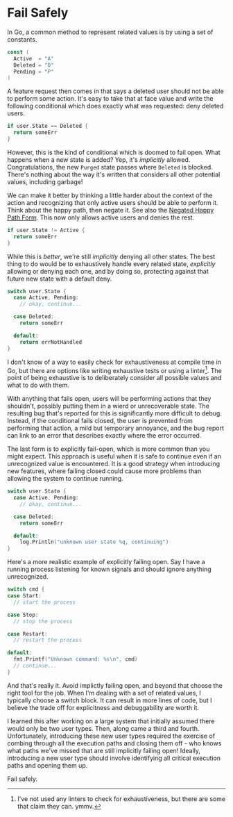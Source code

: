 # Fail Safely

In Go, a common method to represent related values is by using a set of constants.

```go
const (
  Active  = "A"
  Deleted = "D"
  Pending = "P"
)
```

A feature request then comes in that says a deleted user should not be able to perform some action. It's easy to take that at face value and write the following conditional which does exactly what was requested: deny deleted users.

```go
if user.State == Deleted {
  return someErr
}
```

However, this is the kind of conditional which is doomed to fail open. What happens when a new state is added? Yep, it's _implicitly_ allowed. Congratulations, the new `Purged` state passes where `Deleted` is blocked. There's nothing about the way it's written that considers all other potential values, including garbage!

We can make it better by thinking a little harder about the context of the action and recognizing that only active users should be able to perform it. Think about the happy path, then negate it. See also the [Negated Happy Path Form](./negated-happy-path-form.md). This now only allows active users and denies the rest.

```go
if user.State != Active {
  return someErr
}
```

While this is _better_, we're still _implicitly_ denying all other states. The best thing to do would be to exhaustively handle every related state, _explicitly_ allowing or denying each one, and by doing so, protecting against that future new state with a default deny.

```go
switch user.State {
  case Active, Pending:
    // okay, continue...

  case Deleted:
    return someErr

  default:
    return errNotHandled
}
```

I don't know of a way to easily check for exhaustiveness at compile time in Go, but there are options like writing exhaustive tests or using a linter[^1]. The point of being exhaustive is to deliberately consider all possible values and what to do with them.

With anything that fails open, users will be performing actions that they shouldn't, possibly putting them in a wierd or unrecoverable state. The resulting bug that's reported for this is significantly more difficult to debug. Instead, if the conditional fails closed, the user is prevented from performing that action, a mild but temporary annoyance, and the bug report can link to an error that describes exactly where the error occurred.

The last form is to explicitly fail-open, which is more common than you might expect. This approach is useful when it is safe to continue even if an unrecognized value is encountered. It is a good strategy when introducing new features, where failing closed could cause more problems than allowing the system to continue running.

```go
switch user.State {
  case Active, Pending:
    // okay, continue...

  case Deleted:
    return someErr

  default:
    log.Println("unknown user state %q, continuing")
}
```

Here's a more realistic example of explicitly failing open. Say I have a running process listening for known signals and should ignore anything unrecognized.

```go
switch cmd {
case Start:
  // start the process

case Stop:
  // stop the process

case Restart:
  // restart the process

default:
  fmt.Printf("Unknown command: %s\n", cmd)
  // continue...
}
```

And that's really it. Avoid implictly failing open, and beyond that choose the right tool for the job. When I'm dealing with a set of related values, I typically choose a switch block. It can result in more lines of code, but I believe the trade off for explicitness and debuggability are worth it.

I learned this after working on a large system that initially assumed there would only be two user types. Then, along came a third and fourth. Unfortunately, introducing these new user types required the exercise of combing through all the execution paths and closing them off - who knows what paths we've missed that are still implicitly failing open! Ideally, introducing a new user type should involve identifying all critical execution paths and opening them up.

Fail safely.

[^1]: I've not used any linters to check for exhaustiveness, but there are some that claim they can. ymmv.
